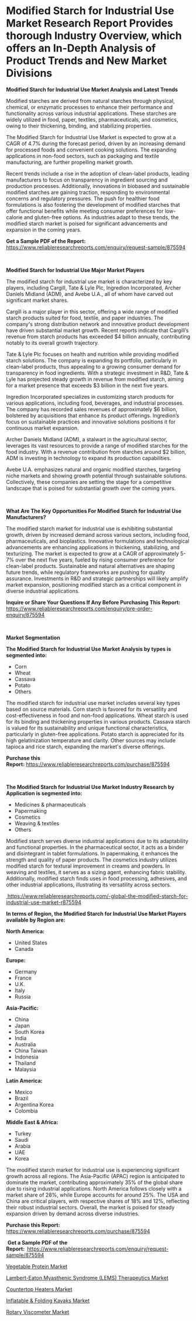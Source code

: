 <p><h1>Modified Starch for Industrial Use Market Research Report Provides thorough Industry Overview, which offers an In-Depth Analysis of Product Trends and New Market Divisions</h1></p><p><strong>Modified Starch for Industrial Use Market Analysis and Latest Trends</strong></p>
<p><p>Modified starches are derived from natural starches through physical, chemical, or enzymatic processes to enhance their performance and functionality across various industrial applications. These starches are widely utilized in food, paper, textiles, pharmaceuticals, and cosmetics, owing to their thickening, binding, and stabilizing properties. </p><p>The Modified Starch for Industrial Use Market is expected to grow at a CAGR of 4.7% during the forecast period, driven by an increasing demand for processed foods and convenient cooking solutions. The expanding applications in non-food sectors, such as packaging and textile manufacturing, are further propelling market growth. </p><p>Recent trends include a rise in the adoption of clean-label products, leading manufacturers to focus on transparency in ingredient sourcing and production processes. Additionally, innovations in biobased and sustainable modified starches are gaining traction, responding to environmental concerns and regulatory pressures. The push for healthier food formulations is also fostering the development of modified starches that offer functional benefits while meeting consumer preferences for low-calorie and gluten-free options. As industries adapt to these trends, the modified starch market is poised for significant advancements and expansion in the coming years.</p></p>
<p><strong>Get a Sample PDF of the Report:&nbsp;</strong> <a href="https://www.reliableresearchreports.com/enquiry/request-sample/875594?utm_campaign=34&utm_medium=2&utm_source=Github&utm_content=ia&utm_term=16112024&utm_id=modified-starch-for-industrial-use">https://www.reliableresearchreports.com/enquiry/request-sample/875594</a></p>
<p>&nbsp;</p>
<p><strong>Modified Starch for Industrial Use Major Market Players</strong></p>
<p><p>The modified starch for industrial use market is characterized by key players, including Cargill, Tate & Lyle Plc, Ingredion Incorporated, Archer Daniels Midland (ADM), and Avebe U.A., all of whom have carved out significant market shares.</p><p>Cargill is a major player in this sector, offering a wide range of modified starch products suited for food, textile, and paper industries. The company's strong distribution network and innovative product development have driven substantial market growth. Recent reports indicate that Cargill’s revenue from starch products has exceeded $4 billion annually, contributing notably to its overall growth trajectory.</p><p>Tate & Lyle Plc focuses on health and nutrition while providing modified starch solutions. The company is expanding its portfolio, particularly in clean-label products, thus appealing to a growing consumer demand for transparency in food ingredients. With a strategic investment in R&D, Tate & Lyle has projected steady growth in revenue from modified starch, aiming for a market presence that exceeds $3 billion in the next five years.</p><p>Ingredion Incorporated specializes in customizing starch products for various applications, including food, beverages, and industrial processes. The company has recorded sales revenues of approximately $6 billion, bolstered by acquisitions that enhance its product offerings. Ingredion’s focus on sustainable practices and innovative solutions positions it for continuous market expansion.</p><p>Archer Daniels Midland (ADM), a stalwart in the agricultural sector, leverages its vast resources to provide a range of modified starches for the food industry. With a revenue contribution from starches around $2 billion, ADM is investing in technology to expand its production capabilities.</p><p>Avebe U.A. emphasizes natural and organic modified starches, targeting niche markets and showing growth potential through sustainable solutions. Collectively, these companies are setting the stage for a competitive landscape that is poised for substantial growth over the coming years.</p></p>
<p>&nbsp;</p>
<p><strong>What Are The Key Opportunities For Modified Starch for Industrial Use Manufacturers?</strong></p>
<p><p>The modified starch market for industrial use is exhibiting substantial growth, driven by increased demand across various sectors, including food, pharmaceuticals, and bioplastics. Innovative formulations and technological advancements are enhancing applications in thickening, stabilizing, and texturizing. The market is expected to grow at a CAGR of approximately 5-7% over the next five years, fueled by rising consumer preference for clean-label products. Sustainable and natural alternatives are shaping future trends, while regulatory frameworks are pushing for quality assurance. Investments in R&D and strategic partnerships will likely amplify market expansion, positioning modified starch as a critical component in diverse industrial applications.</p></p>
<p><strong>Inquire or Share Your Questions If Any Before Purchasing This Report:</strong> <a href="https://www.reliableresearchreports.com/enquiry/pre-order-enquiry/875594?utm_campaign=34&utm_medium=2&utm_source=Github&utm_content=ia&utm_term=16112024&utm_id=modified-starch-for-industrial-use">https://www.reliableresearchreports.com/enquiry/pre-order-enquiry/875594</a></p>
<p>&nbsp;</p>
<p><strong>Market Segmentation</strong></p>
<p><strong>The Modified Starch for Industrial Use Market Analysis by types is segmented into:</strong></p>
<p><ul><li>Corn</li><li>Wheat</li><li>Cassava</li><li>Potato</li><li>Others</li></ul></p>
<p><p>The modified starch for industrial use market includes several key types based on source materials. Corn starch is favored for its versatility and cost-effectiveness in food and non-food applications. Wheat starch is used for its binding and thickening properties in various products. Cassava starch is valued for its sustainability and unique functional characteristics, particularly in gluten-free applications. Potato starch is appreciated for its high gelatinization temperature and clarity. Other sources may include tapioca and rice starch, expanding the market's diverse offerings.</p></p>
<p><strong>Purchase this Report:&nbsp;</strong><a href="https://www.reliableresearchreports.com/purchase/875594?utm_campaign=34&utm_medium=2&utm_source=Github&utm_content=ia&utm_term=16112024&utm_id=modified-starch-for-industrial-use">https://www.reliableresearchreports.com/purchase/875594</a></p>
<p>&nbsp;</p>
<p><strong>The Modified Starch for Industrial Use Market Industry Research by Application is segmented into:</strong></p>
<p><ul><li>Medicines & pharmaceuticals</li><li>Papermaking</li><li>Cosmetics</li><li>Weaving & textiles</li><li>Others</li></ul></p>
<p><p>Modified starch serves diverse industrial applications due to its adaptability and functional properties. In the pharmaceutical sector, it acts as a binder and disintegrant in tablet formulations. In papermaking, it enhances the strength and quality of paper products. The cosmetics industry utilizes modified starch for textural improvement in creams and powders. In weaving and textiles, it serves as a sizing agent, enhancing fabric stability. Additionally, modified starch finds uses in food processing, adhesives, and other industrial applications, illustrating its versatility across sectors.</p></p>
<p><a href="https://www.reliableresearchreports.com/-global-the-modified-starch-for-industrial-use-market-r875594?utm_campaign=34&utm_medium=2&utm_source=Github&utm_content=ia&utm_term=16112024&utm_id=modified-starch-for-industrial-use">&nbsp;https://www.reliableresearchreports.com/-global-the-modified-starch-for-industrial-use-market-r875594</a></p>
<p><strong>In terms of Region, the Modified Starch for Industrial Use Market Players available by Region are:</strong></p>
<p>
    <p> <strong> North America: </strong>
        <ul>
            <li>United States</li>
            <li>Canada</li>
        </ul>
        </p> 
    <p> <strong> Europe: </strong>
        <ul>
            <li>Germany</li>
            <li>France</li>
            <li>U.K.</li>
            <li>Italy</li>
            <li>Russia</li>
        </ul>
        </p> 
    <p> <strong> Asia-Pacific: </strong>
        <ul>
            <li>China</li>
            <li>Japan</li>
            <li>South Korea</li>
            <li>India</li>
            <li>Australia</li>
            <li>China Taiwan</li>
            <li>Indonesia</li>
            <li>Thailand</li>
            <li>Malaysia</li>
        </ul>
        </p> 
    <p> <strong> Latin America: </strong>
        <ul>
            <li>Mexico</li>
            <li>Brazil</li>
            <li>Argentina Korea</li>
            <li>Colombia</li>
        </ul>
        </p> 
    <p> <strong> Middle East & Africa: </strong>
        <ul>
            <li>Turkey</li>
            <li>Saudi</li>
            <li>Arabia</li>
            <li>UAE</li>
            <li>Korea</li>
        </ul>
    </p>
    </p>
<p><p>The modified starch market for industrial use is experiencing significant growth across all regions. The Asia-Pacific (APAC) region is anticipated to dominate the market, contributing approximately 35% of the global share due to rising industrial applications. North America follows closely with a market share of 28%, while Europe accounts for around 25%. The USA and China are critical players, with respective shares of 18% and 12%, reflecting their robust industrial sectors. Overall, the market is poised for steady expansion driven by demand across diverse industries.</p></p>
<p><strong>Purchase this Report: </strong><a href="https://www.reliableresearchreports.com/purchase/875594?utm_campaign=34&utm_medium=2&utm_source=Github&utm_content=ia&utm_term=16112024&utm_id=modified-starch-for-industrial-use">https://www.reliableresearchreports.com/purchase/875594</a></p>
<p>&nbsp;<strong>Get a Sample PDF of the Report:&nbsp;&nbsp;</strong><a href="https://www.reliableresearchreports.com/enquiry/request-sample/875594?utm_campaign=34&utm_medium=2&utm_source=Github&utm_content=ia&utm_term=16112024&utm_id=modified-starch-for-industrial-use">https://www.reliableresearchreports.com/enquiry/request-sample/875594</a></p>
<p><strong></strong></p>
<p><p><a href="https://www.linkedin.com/pulse/global-perspectives-vegetable-protein-market-trends-forecast-jl24f?utm_campaign=34&utm_medium=2&utm_source=Github&utm_content=ia&utm_term=16112024&utm_id=modified-starch-for-industrial-use">Vegetable Protein Market</a></p><p><a href="https://github.com/AshikRahman991/Market-Research-Report-List-1/blob/main/lambert-eaton-myasthenic-syndrome-lems-therapeutics-market.md?utm_campaign=34&utm_medium=2&utm_source=Github&utm_content=ia&utm_term=16112024&utm_id=modified-starch-for-industrial-use">Lambert-Eaton Myasthenic Syndrome (LEMS) Therapeutics Market</a></p><p><a href="https://issuu.com/reportprime-2/docs/countertop-heaters-market-size-2030_0d49ee25b25981?utm_campaign=34&utm_medium=2&utm_source=Github&utm_content=ia&utm_term=16112024&utm_id=modified-starch-for-industrial-use">Countertop Heaters Market</a></p><p><a href="https://github.com/guneycigdem35/Market-Research-Report-List-5/blob/main/inflatable-folding-kayaks-market.md?utm_campaign=34&utm_medium=2&utm_source=Github&utm_content=ia&utm_term=16112024&utm_id=modified-starch-for-industrial-use">Inflatable & Folding Kayaks Market</a></p><p><a href="https://issuu.com/reportprime-2/docs/rotary-viscometer-market-size-2030._64205f78bd8fb5?utm_campaign=34&utm_medium=2&utm_source=Github&utm_content=ia&utm_term=16112024&utm_id=modified-starch-for-industrial-use">Rotary Viscometer Market</a></p></p>